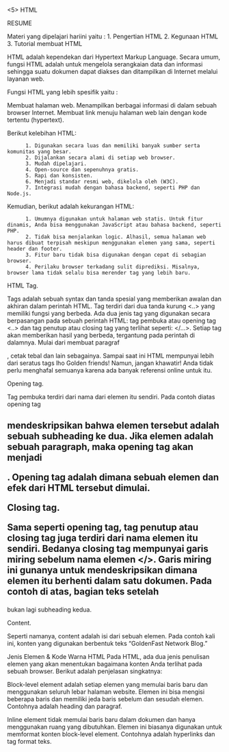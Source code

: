 <5> HTML

RESUME

Materi yang dipelajari hariini yaitu : 
          1. Pengertian HTML
          2. Kegunaan HTML
          3. Tutorial membuat HTML

HTML adalah kependekan dari Hypertext Markup Language. Secara umum, fungsi HTML adalah untuk mengelola serangkaian data dan informasi sehingga suatu dokumen dapat diakses dan ditampilkan di Internet melalui layanan web.

Fungsi HTML yang lebih spesifik yaitu :

Membuat halaman web.
Menampilkan berbagai informasi di dalam sebuah browser Internet.
Membuat link menuju halaman web lain dengan kode tertentu (hypertext).

Berikut kelebihan HTML:

          1. Digunakan secara luas dan memiliki banyak sumber serta komunitas yang besar.
          2. Dijalankan secara alami di setiap web browser.
          3. Mudah dipelajari.
          4. Open-source dan sepenuhnya gratis.
          5. Rapi dan konsisten.
          6. Menjadi standar resmi web, dikelola oleh (W3C).
          7. Integrasi mudah dengan bahasa backend, seperti PHP dan Node.js.

Kemudian, berikut adalah kekurangan HTML:

          1. Umumnya digunakan untuk halaman web statis. Untuk fitur dinamis, Anda bisa menggunakan JavaScript atau bahasa backend, seperti PHP.
          2. Tidak bisa menjalankan logic. Alhasil, semua halaman web harus dibuat terpisah meskipun menggunakan elemen yang sama, seperti header dan footer.
          3. Fitur baru tidak bisa digunakan dengan cepat di sebagian browser.
          4. Perilaku browser terkadang sulit diprediksi. Misalnya, browser lama tidak selalu bisa merender tag yang lebih baru.
          
HTML Tag.

Tags adalah sebuah syntax dan tanda spesial yang memberikan awalan dan akhiran dalam perintah HTML. Tag terdiri dari dua tanda kurung <..> yang memiliki fungsi yang berbeda.
Ada dua jenis tag yang digunakan secara berpasangan pada sebuah perintah HTML: tag pembuka atau opening tag <..> dan tag penutup atau closing tag yang terlihat seperti: </…>.
Setiap tag akan memberikan hasil yang berbeda, tergantung pada perintah di dalamnya. Mulai dari membuat paragraf <p> </p>, cetak tebal <bold> </bold> dan lain sebagainya.
Sampai saat ini HTML mempunyai lebih dari seratus tags lho Golden friends! Namun, jangan khawatir! Anda tidak perlu menghafal semuanya karena ada banyak referensi online untuk itu.

Opening tag.

Tag pembuka terdiri dari nama dari elemen itu sendiri. Pada contoh diatas opening tag <h2> mendeskripsikan bahwa elemen tersebut adalah sebuah subheading ke dua. 
Jika elemen adalah sebuah paragraph, maka opening tag akan menjadi <p>. Opening tag adalah dimana sebuah elemen dan efek dari HTML tersebut dimulai.
          
Closing tag.

Sama seperti opening tag, tag penutup atau closing tag juga terdiri dari nama elemen itu sendiri. Bedanya closing tag mempunyai garis miring sebelum nama elemen  </>.
Garis miring ini gunanya untuk mendeskripsikan dimana elemen itu berhenti dalam satu dokumen. Pada contoh di atas, bagian teks setelah </h2> bukan lagi subheading kedua.

Content.
          
Seperti namanya, content adalah isi dari sebuah elemen. Pada contoh kali ini, konten yang digunakan berbentuk teks “GoldenFast Network Blog.”
          
Jenis Elemen & Kode Warna HTML
Pada HTML, ada dua jenis penulisan elemen yang akan menentukan bagaimana konten Anda terlihat pada sebuah browser. Berikut adalah penjelasan singkatnya:

Block-level element adalah setiap elemen yang memulai baris baru dan menggunakan seluruh lebar halaman website. Elemen ini bisa mengisi beberapa baris dan memiliki jeda baris sebelum dan sesudah elemen. Contohnya adalah heading dan paragraf.
          
Inline element tidak memulai baris baru dalam dokumen dan hanya menggunakan ruang yang dibutuhkan. Elemen ini biasanya digunakan untuk memformat konten block-level element. Contohnya adalah hyperlinks dan tag format teks.
